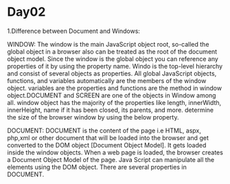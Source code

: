 # Day02
1.Difference between Document and Windows:

WINDOW:
The window is the main JavaScript object root, so-called the global object in a browser also can be treated as the root of the document object model. Since the window is the global object you can reference any properties of it by using the property name. Windo is the top-level hierarchy and consist of several objects as properties. All global JavaScript objects, functions, and variables automatically are the members of the window object. variables are the properties and functions are the method in window object.DOCUMENT and SCREEN are one of the objects in Window among all.
window object has the majority of the properties like length, innerWidth, innerHeight, name if it has been closed, its parents, and more.
determine the size of the browser window by using the below property.

DOCUMENT:
DOCUMENT is the content of the page i.e HTML, aspx, php,xml or other document that will be loaded into the browser and get converted to the DOM object [Document Object Model]. It gets loaded inside the window objects. When a web page is loaded, the browser creates a Document Object Model of the page.
Java Script can manipulate all the elements using the DOM object. There are several properties in DOCUMENT.

